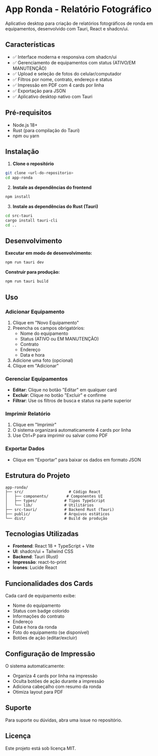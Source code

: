 # App Ronda - Relatório Fotográfico

Aplicativo desktop para criação de relatórios fotográficos de ronda em equipamentos, desenvolvido com Tauri, React e shadcn/ui.

## Características

- ✅ Interface moderna e responsiva com shadcn/ui
- ✅ Gerenciamento de equipamentos com status (ATIVO/EM MANUTENÇÃO)
- ✅ Upload e seleção de fotos do celular/computador
- ✅ Filtros por nome, contrato, endereço e status
- ✅ Impressão em PDF com 4 cards por linha
- ✅ Exportação para JSON
- ✅ Aplicativo desktop nativo com Tauri

## Pré-requisitos

- Node.js 18+ 
- Rust (para compilação do Tauri)
- npm ou yarn

## Instalação

1. **Clone o repositório**
```bash
git clone <url-do-repositorio>
cd app-ronda
```

2. **Instale as dependências do frontend**
```bash
npm install
```

3. **Instale as dependências do Rust (Tauri)**
```bash
cd src-tauri
cargo install tauri-cli
cd ..
```

## Desenvolvimento

**Executar em modo de desenvolvimento:**
```bash
npm run tauri dev
```

**Construir para produção:**
```bash
npm run tauri build
```

## Uso

### Adicionar Equipamento
1. Clique em "Novo Equipamento"
2. Preencha os campos obrigatórios:
   - Nome do equipamento
   - Status (ATIVO ou EM MANUTENÇÃO)
   - Contrato
   - Endereço
   - Data e hora
3. Adicione uma foto (opcional)
4. Clique em "Adicionar"

### Gerenciar Equipamentos
- **Editar**: Clique no botão "Editar" em qualquer card
- **Excluir**: Clique no botão "Excluir" e confirme
- **Filtrar**: Use os filtros de busca e status na parte superior

### Imprimir Relatório
1. Clique em "Imprimir"
2. O sistema organizará automaticamente 4 cards por linha
3. Use Ctrl+P para imprimir ou salvar como PDF

### Exportar Dados
- Clique em "Exportar" para baixar os dados em formato JSON

## Estrutura do Projeto

```
app-ronda/
├── src/                    # Código React
│   ├── components/        # Componentes UI
│   ├── types/            # Tipos TypeScript
│   └── lib/              # Utilitários
├── src-tauri/            # Backend Rust (Tauri)
├── public/               # Arquivos estáticos
└── dist/                 # Build de produção
```

## Tecnologias Utilizadas

- **Frontend**: React 18 + TypeScript + Vite
- **UI**: shadcn/ui + Tailwind CSS
- **Backend**: Tauri (Rust)
- **Impressão**: react-to-print
- **Ícones**: Lucide React

## Funcionalidades dos Cards

Cada card de equipamento exibe:
- Nome do equipamento
- Status com badge colorido
- Informações do contrato
- Endereço
- Data e hora da ronda
- Foto do equipamento (se disponível)
- Botões de ação (editar/excluir)

## Configuração de Impressão

O sistema automaticamente:
- Organiza 4 cards por linha na impressão
- Oculta botões de ação durante a impressão
- Adiciona cabeçalho com resumo da ronda
- Otimiza layout para PDF

## Suporte

Para suporte ou dúvidas, abra uma issue no repositório.

## Licença

Este projeto está sob licença MIT.
